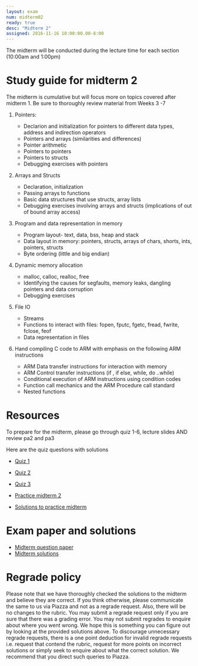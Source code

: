 ```yaml
---
layout: exam 
num: midterm02 
ready: true
desc: "Midterm 2"
assigned: 2016-11-16 10:00:00.00-8:00
---
```


The midterm will be conducted during the lecture time for each section (10:00am and 1:00pm)

# Study guide for midterm 2

The midterm is cumulative but will focus more on topics covered after midterm 1. Be sure to thoroughly review material from Weeks 3 -7

1. Pointers: 
   * Declarion and initialization for pointers to different data types, address and indirection operators
   * Pointers and arrays (similarities and differences)
   * Pointer arithmetic
   * Pointers to pointers
   * Pointers to structs
   * Debugging exercises with pointers

2. Arrays and Structs
   * Declaration, initialization
   * Passing arrays to functions
   * Basic data structures that use structs, array lists
   * Debugging exercises involving arrays and structs (implications of out of bound array access) 
  

3. Program and data representation in memory
   * Program layout- text, data, bss, heap and stack
   * Data layout in memory: pointers, structs, arrays of chars, shorts, ints, pointers, structs
   * Byte ordering (little and big endian)
  
4. Dynamic memory allocation
   * malloc, calloc, realloc, free
   * Identifying the causes for segfaults, memory leaks, dangling pointers and data corruption
   * Debugging exercises 
  
5. File IO
   * Streams
   * Functions to interact with files: fopen, fputc, fgetc, fread, fwrite, fclose, feof
   * Data representation in files
  
5. Hand compiling C code to ARM  with emphasis on the following ARM instructions
   * ARM Data transfer instructions for interaction with memory
   * ARM Control transfer instructions (if , if else, while, do ..while)
   * Conditional execution of ARM instructions using condition codes
   * Function call mechanics and the ARM Procedure call standard
   * Nested functions
 

# Resources

To prepare for the midterm, please go through quiz 1-6, lecture slides AND review pa2 and pa3

Here are the quiz questions with solutions

* [Quiz 1](https://drive.google.com/file/d/0B__7284Jee0fMG93ZVU1U2ZYY3M/view?usp=sharing)
* [Quiz 2](https://drive.google.com/file/d/0B__7284Jee0fak1YOUEyRDdMbGc/view?usp=sharing)
* [Quiz 3](https://drive.google.com/file/d/0B8ekBeyzUgnkLXRpRm1VY1UxcU0/view?usp=sharing) 

* [Practice midterm 2](https://drive.google.com/file/d/0B__7284Jee0fdXBHZEVrZmhFUkk/view?usp=sharing)

* [Solutions to practice midterm](https://drive.google.com/file/d/0B__7284Jee0fbGFzZ1V4Qzk1U1U/view?usp=sharing)

# Exam paper and solutions

* [Midterm question paper](https://drive.google.com/file/d/0B__7284Jee0fOUwwallNdHpsaUk/view?usp=sharing)
* [Midterm solutions](https://drive.google.com/a/eng.ucsd.edu/file/d/0B__7284Jee0fblUxVlhMVHg5RHc/view?usp=sharing)

# Regrade policy

Please note that we have thoroughly checked the solutions to the midterm and believe they are correct. If you think otherwise, please communicate the same to us via Piazza and not as a regrade request. Also, there will be no changes to the rubric. You may submit a regrade request only if you are sure that there was a grading error. You may not submit regrades to enquire about where you went wrong. We hope this is something you can figure out by looking at the provided solutions above. To discourage unnecessary regrade requests, there is a one point deduction for invalid regrade requests i.e. request that contend the rubric, request for more points on incorrect solutions or simply seek to enquire about what the correct solution. We recommend that you direct such queries to Piazza.

